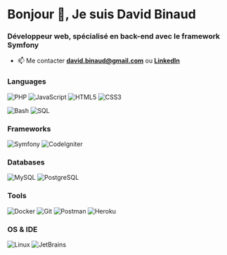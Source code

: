 # Bonjour 👋, Je suis David Binaud
### Développeur web, spécialisé en back-end avec le framework **Symfony**

[//]: # (- 👨‍💻 Tous mes projets sont disponibles ici [link]&#40;link&#41;)
[//]: # (- 📄 En savoir plus sur mes expériences [link]&#40;link&#41;)
- 📫 Me contacter [**david.binaud@gmail.com**](mailto:david.binaud@gmail.com) ou [**LinkedIn**](https://linkedin.com/in/david-binaud)

### Languages

![PHP](https://img.shields.io/badge/-PHP-777BB4?style=flat-square&logo=php&logoColor=white)
![JavaScript](https://img.shields.io/badge/-JavaScript-F7DF1E?style=flat-square&logo=javascript&logoColor=black)
![HTML5](https://img.shields.io/badge/-HTML5-E34F26?style=flat-square&logo=html5&logoColor=white)
![CSS3](https://img.shields.io/badge/-CSS3-1572B6?style=flat-square&logo=css3&logoColor=white)

![Bash](https://img.shields.io/badge/-Bash-4EAA25?style=flat-square&logo=gnu-bash&logoColor=white)
![SQL](https://img.shields.io/badge/-SQL-4479A1?style=flat-square&logo=postgresql&logoColor=white)

### Frameworks

![Symfony](https://img.shields.io/badge/-Symfony-000000?style=flat-square&logo=symfony&logoColor=white)
![CodeIgniter](https://img.shields.io/badge/-CodeIgniter-EF4223?style=flat-square&logo=codeigniter&logoColor=white)

### Databases

![MySQL](https://img.shields.io/badge/-MySQL-4479A1?style=flat-square&logo=mysql&logoColor=white)
![PostgreSQL](https://img.shields.io/badge/-PostgreSQL-336791?style=flat-square&logo=postgresql&logoColor=white)

### Tools

![Docker](https://img.shields.io/badge/-Docker-2496ED?style=flat-square&logo=docker&logoColor=white)
![Git](https://img.shields.io/badge/-Git-F05032?style=flat-square&logo=git&logoColor=white)
![Postman](https://img.shields.io/badge/-Postman-FF6C37?style=flat-square&logo=postman&logoColor=white)
![Heroku](https://img.shields.io/badge/-Heroku-430098?style=flat-square&logo=heroku&logoColor=white)

### OS & IDE

![Linux](https://img.shields.io/badge/-Linux-FCC624?style=flat-square&logo=linux&logoColor=black)
![JetBrains](https://img.shields.io/badge/-JetBrains-000000?style=flat-square&logo=jetbrains&logoColor=white)